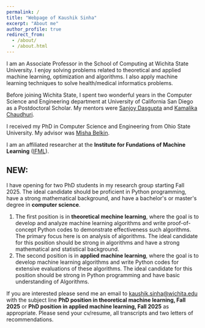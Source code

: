 ```yaml
---
permalink: /
title: "Webpage of Kaushik Sinha"
excerpt: "About me"
author_profile: true
redirect_from: 
  - /about/
  - /about.html
---
```



I am an Associate Professor in the School of Computing at Wichita State University. I enjoy solving problems related to theoretical and applied machine learning, optimization and algorithms. I also apply machine learning techniques to solve health/medical informatics problems. 

Before joining Wichita State, I spent two wonderful years in the Computer Science and Engineering department at University of California San Diego as a Postdoctoral Scholar. My mentors were [Sanjoy Dasgupta](https://cseweb.ucsd.edu/~dasgupta/) and [Kamalika Chaudhuri](http://cseweb.ucsd.edu/~kamalika/).

I received my PhD in Computer Science and Engineering from Ohio State University. My advisor was [Misha Belkin](http://web.cse.ohio-state.edu/~belkin.8/).

I am an affiliated researcher at the **Institute for Fundations of Machine Learning** ([IFML](https://ml.utexas.edu/ifml)).


## NEW:
<!--1. I have an opening for an MS thesis/project student in my research group starting Fall 2021. Ideal candidate should have already taken Machine Learning/Deep Learning class. Funding for this position is available through Graduate Teaching Assistatship. Interested candidates should email me their resume/cv.-->
I have opening for two PhD students in my research group starting Fall 2025. The ideal candidate should be proficient in Python programming, have a strong mathematical background, and have a bachelor's or master's degree in **computer science**. 

1. The first position is in **theoretical mechine learning**, where the goal is to develop and analyze machine learning algorithms and write proof-of-concept Python codes to demonstrate effectiveness such algorithms. The primary focus here is on analysis of algorithms. The ideal candidate for this position should be strong in algorithms and have a strong mathematical and statistical background.
2. The second position is in **applied machine learning**, where the goal is to develop machine learning algorithms and write Python codes for extensive evaluations of these algorithms. The ideal candidate for this position should be strong in Python programming and have basic understanding of Algorithms.

If you are interested please send me an email to kaushik.sinha@wichita.edu with the subject line **PhD position in theoretical machine learning, Fall 2025**  or **PhD position in applied machine learning, Fall 2025** as appropriate. Please send your cv/resume, all transcripts and two letters of recommendations.
<!--[Details here](https://github.com/kaushik-sinha/kaushik-sinha.github.io/files/5541214/phd_position_ad.pdf)-->

<br>
<!--Check out my [Machine Learning Club channel.](https://www.youtube.com/@machinelearningclub)-->
